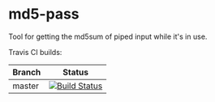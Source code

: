 # md5-pass

Tool for getting the md5sum of piped input while it's in use.

Travis CI builds:

|Branch      |Status   |
|------------|---------|
|master      | [![Build Status](https://travis-ci.org/VectorCell/md5-pass.svg?branch=master)](https://travis-ci.org/VectorCell/md5-pass?branch=master) |
